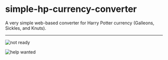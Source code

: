 # simple-hp-currency-converter
A very simple web-based converter for Harry Potter currency (Galleons, Sickles, and Knuts).
* * *
![not ready](https://img.shields.io/badge/status-not%20ready-ED4F11.svg)

![help wanted](https://img.shields.io/badge/status-help%20wanted-f4429e.svg)
